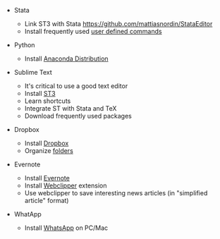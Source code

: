 * Stata
  - Link ST3 with Stata https://github.com/mattiasnordin/StataEditor
  - Install frequently used [user defined commands](Stata-ado)

* Python 
  - Install [Anaconda Distribution](https://www.anaconda.com/distribution/)

* Sublime Text
  - It's critical to use a good text editor
  - Install [ST3](https://www.sublimetext.com/)
  - Learn shortcuts 
  - Integrate ST with Stata and TeX
  - Download frequently used packages

* Dropbox
  - Install [Dropbox](https://www.dropbox.com/)
  - Organize [folders](Dropbox-folder-organization) 

* Evernote
  - Install [Evernote](https://evernote.com/)
  - Install [Webclipper](https://evernote.com/products/webclipper) extension 
  - Use webclipper to save interesting news articles (in "simplified article" format)

* WhatApp
  - Install [WhatsApp](https://www.whatsapp.com/download/) on PC/Mac
